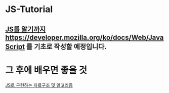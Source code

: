 # JS-Tutorial
[JS를 알기까지](./tutorials)  
<https://developer.mozilla.org/ko/docs/Web/JavaScript> 를 기초로 작성할 예정입니다.
---






# 그 후에 배우면 좋을 것
[JS로 구현하는 자료구조 및 알고리즘](https://github.com/trekhleb/javascript-algorithms/blob/master/README.ko-KR.md)
